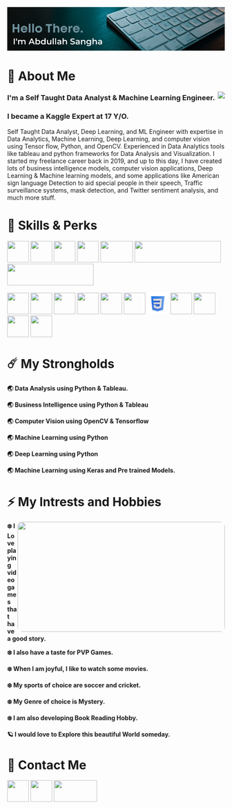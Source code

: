 
<img src="https://raw.githubusercontent.com/AbdullahSangha/AbdullahSangha/main/Assets/HEADER.png">

# 👾 About Me  

<img src="https://media.giphy.com/media/LmTRp3wjYrGxIjpaFm/giphy.gif" align=right>

### I'm a Self Taught Data Analyst & Machine Learning Engineer.
### I became a Kaggle Expert at 17 Y/O.
Self Taught Data Analyst, Deep Learning, and ML Engineer with expertise in Data Analytics, Machine Learning, Deep Learning, and computer vision using Tensor flow, Python, and OpenCV. Experienced in Data Analytics tools like tableau and python frameworks for Data Analysis and Visualization. I started my freelance career back in 2019, and up to this day, I have created lots of business intelligence models, computer vision applications, Deep Learning & Machine learning models, and some applications like American sign language Detection to aid special people in their speech, Traffic surveillance systems, mask detection, and Twitter sentiment analysis, and much more stuff.

# 🤖 Skills & Perks 

<p float="left">
  <img width="50" height="50" src="https://cdn3.iconfinder.com/data/icons/logos-and-brands-adobe/512/267_Python-512.png">
  <img width="50" height="50" src="https://upload.wikimedia.org/wikipedia/commons/thumb/2/2d/Tensorflow_logo.svg/1200px-Tensorflow_logo.svg.png" >
  <img width="50" height="50" src="https://cdn4.iconfinder.com/data/icons/logos-and-brands/512/189_Kaggle_logo_logos-512.png">
  <img width="50" height="50" src="https://cdn2.iconfinder.com/data/icons/social-icons-33/128/Github-512.png">
  <img width="75" height="50" src="https://upload.wikimedia.org/wikipedia/commons/thumb/d/d0/Google_Colaboratory_SVG_Logo.svg/2560px-   Google_Colaboratory_SVG_Logo.svg.png">
  <img width="200" height="50" src="https://keras.io/img/logo.png">
  <img width="200" height="50" src="https://upload.wikimedia.org/wikipedia/commons/4/4b/Tableau_Logo.png">  
</p>

<p float="left">
  <img width="50" height="50" src="https://cdn.dribbble.com/users/763495/screenshots/4651910/attachments/1050894/visual-studio.ico">
  <img width="50" height="50" src="https://cdn2.iconfinder.com/data/icons/social-icons-33/128/Google_Chrome-512.png">
  <img width="50" height="50" src="https://cdn2.iconfinder.com/data/icons/social-icons-33/128/Google-512.png">
  <img width="50" height="50" src="https://upload.wikimedia.org/wikipedia/commons/thumb/8/84/Spotify_icon.svg/1982px-Spotify_icon.svg.png">
  <img width="50" height="50" src="https://cdn-images-1.medium.com/max/1200/1*A6kkoOVJVpXPWewg8axc5w.png">
  <img width="50" height="50" src="https://cdn3d.iconscout.com/3d/free/thumb/html-5728485-4781249.png">
  <img width="50" height="50" src="https://github.com/AbdullahSangha/AbdullahSangha/blob/main/Assets/css3.png?raw=true">
  <img width="50" height="50" src="https://149357281.v2.pressablecdn.com/wp-content/uploads/2020/12/cropped-android-chrome-512x512-1.png">
  <img width="50" height="50" src="https://upload.wikimedia.org/wikipedia/commons/thumb/3/34/Microsoft_Office_Excel_%282019%E2%80%93present%29.svg/2203px-Microsoft_Office_Excel_%282019%E2%80%93present%29.svg.png">
  <img width="50" height="50" src="https://upload.wikimedia.org/wikipedia/commons/thumb/0/0d/Microsoft_Office_PowerPoint_%282019%E2%80%93present%29.svg/640px-Microsoft_Office_PowerPoint_%282019%E2%80%93present%29.svg.png">
  <img width="50" height="50" src="https://upload.wikimedia.org/wikipedia/commons/thumb/f/fd/Microsoft_Office_Word_%282019%E2%80%93present%29.svg/2203px-Microsoft_Office_Word_%282019%E2%80%93present%29.svg.png">
</p>


# ☄️ My Strongholds

**🌏 Data Analysis using Python & Tableau.** 

**🌏 Business Intelligence using Python & Tableau**
 
**🌏 Computer Vision using OpenCV & Tensorflow** 

**🌏 Machine Learning using Python** 

**🌏 Deep Learning using Python** 

**🌏 Machine Learning using Keras and Pre trained Models.** 


# ⚡️ My Intrests and Hobbies

<img align=right width=480 height=255 src="https://mir-s3-cdn-cf.behance.net/project_modules/max_1200/9bc27292880429.5e569ff84e4d0.gif" 
style="border-radius:10px">

**❄️ I Love playing video games that have a good story.** 

**❄️ I also have a taste for PVP Games.** 

**❄️ When I am joyful, I like to watch some movies.** 

**❄️ My sports of choice are soccer and cricket.** 

**❄️ My Genre of choice is Mystery.** 

**❄️ I am also developing Book Reading Hobby.** 

**🪐 I would love to Explore this beautiful World someday.**

# 📱 Contact Me
<p float="left">
  <a href="https://www.instagram.com/abdullahsangha/"><img height="50" width="50" src="https://upload.wikimedia.org/wikipedia/commons/thumb/a/a5/Instagram_icon.png/2048px-Instagram_icon.png" /></a>
  <a href="https://twitter.com/SanghaAbdullah"><img height="50" width="50" src="https://cdn.freebiesupply.com/logos/large/2x/twitter-3-logo-png-transparent.png" /></a>  
  <a href="https://www.kaggle.com/abdullahsangha"><img height="50" width="100" src="https://upload.wikimedia.org/wikipedia/commons/7/7c/Kaggle_logo.png?20140912155123" /></a>
  
    
</p> 
